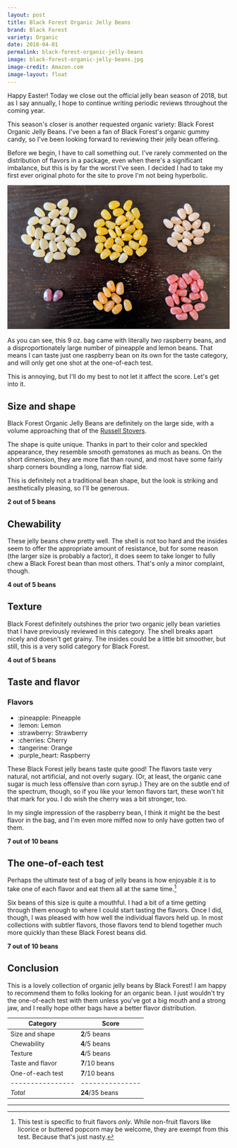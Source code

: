 ```yaml
---
layout: post
title: Black Forest Organic Jelly Beans
brand: Black Forest
variety: Organic
date: 2018-04-01
permalink: black-forest-organic-jelly-beans
image: black-forest-organic-jelly-beans.jpg
image-credit: Amazon.com
image-layout: float
---
```


Happy Easter! Today we close out the official jelly bean season of 2018,
but as I say annually, I hope to continue writing periodic reviews
throughout the coming year.

This season's closer is another requested organic variety:
Black Forest Organic Jelly Beans.
I've been a fan of Black Forest's organic gummy candy,
so I've been looking forward to reviewing their jelly bean offering.

Before we begin, I have to call something out.
I've rarely commented on the distribution of flavors in a package,
even when there's a significant imbalance,
but this is by far the worst I've seen.
I decided I had to take my first ever original photo for the site
to prove I'm not being hyperbolic.

<img src="/static/img/black-forest_sorted.jpg"
     alt="Black Forest Organic Jelly Beans sorted by flavor">

As you can see, this 9 oz. bag came with literally _two_ raspberry beans,
and a disproportionately large number of pineapple and lemon beans.
That means I can taste just one raspberry bean on its own
for the taste category, and will only get one shot at the one-of-each test.

This is annoying, but I'll do my best to not let it affect the score.
Let's get into it.


## Size and shape

Black Forest Organic Jelly Beans are definitely on the large side,
with a volume approaching that of the
[Russell Stovers](/russell-stover-pectin-jelly-beans).

The shape is quite unique.
Thanks in part to their color and speckled appearance,
they resemble smooth gemstones as much as beans.
On the short dimension, they are more flat than round,
and most have some fairly sharp corners bounding a long, narrow flat side.

This is definitely not a traditional bean shape,
but the look is striking and aesthetically pleasing, so I'll be generous.

**2 out of 5 beans**


## Chewability

These jelly beans chew pretty well. The shell is not too hard
and the insides seem to offer the appropriate amount of resistance,
but for some reason (the larger size is probably a factor),
it does seem to take longer to fully chew a Black Forest bean than most others.
That's only a minor complaint, though.

**4 out of 5 beans**


## Texture

Black Forest definitely outshines the prior two organic jelly bean varieties
that I have previously reviewed in this category.
The shell breaks apart nicely and doesn't get grainy.
The insides could be a little bit smoother,
but still, this is a very solid category for Black Forest.

**4 out of 5 beans**


## Taste and flavor

<div class="inset">
    <h3>Flavors</h3>
    <ul class="emoji-list">
        <li>:pineapple: Pineapple</li>
        <li>:lemon: Lemon</li>
        <li>:strawberry: Strawberry</li>
        <li>:cherries: Cherry</li>
        <li>:tangerine: Orange</li>
        <li>:purple_heart: Raspberry</li>
    </ul>
</div>

These Black Forest jelly beans taste quite good!
The flavors taste very natural, not artificial, and not overly sugary.
(Or, at least, the organic cane sugar is much less offensive than corn syrup.)
They are on the subtle end of the spectrum, though,
so if you like your lemon flavors tart, these won't hit that mark for you.
I do wish the cherry was a bit stronger, too.

In my single impression of the raspberry bean,
I think it might be the best flavor in the bag,
and I'm even more miffed now to only have gotten two of them.

**7 out of 10 beans**


## The one-of-each test

Perhaps the ultimate test of a bag of jelly beans is how enjoyable it is
to take one of each flavor and eat them all at the same time.[^1]

Six beans of this size is quite a mouthful.
I had a bit of a time getting through them
enough to where I could start tasting the flavors.
Once I did, though, I was pleased with how well the individual flavors held up.
In most collections with subtler flavors,
those flavors tend to blend together much more quickly
than these Black Forest beans did.

**7 out of 10 beans**


## Conclusion

This is a lovely collection of organic jelly beans by Black Forest!
I am happy to recommend them to folks looking for an organic bean.
I just wouldn't try the one-of-each test with them
unless you've got a big mouth and a strong jaw,
and I really hope other bags have a better flavor distribution.

Category         | Score
---------------- | ---------------
Size and shape   | **2**/5 beans
Chewability      | **4**/5 beans
Texture          | **4**/5 beans
Taste and flavor | **7**/10 beans
One-of-each test | **7**/10 beans
---------------- | ---------------
_Total_          | **24**/35 beans


---

[^1]: This test is specific to fruit flavors _only_. While non-fruit flavors like licorice or buttered popcorn may be welcome, they are exempt from this test. Because that's just nasty.
